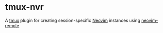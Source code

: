 # tmux-nvr
A [tmux](https://tmux.github.io) plugin for creating session-specific [Neovim](https://neovim.io) instances using [neovim-remote](https://github.com/mhinz/neovim-remote)

